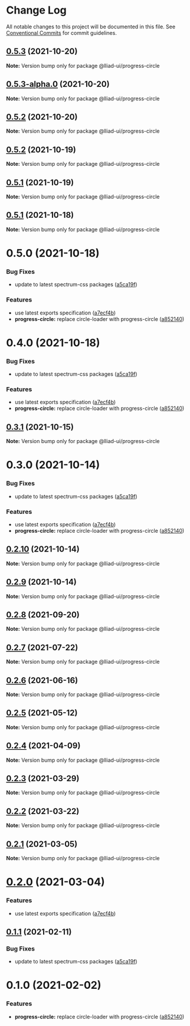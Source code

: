 # Change Log

All notable changes to this project will be documented in this file.
See [Conventional Commits](https://conventionalcommits.org) for commit guidelines.

## [0.5.3](https://github.com/gaoding-inc/Iliad-ui/compare/@lliad-ui/progress-circle@0.5.2...@lliad-ui/progress-circle@0.5.3) (2021-10-20)

**Note:** Version bump only for package @lliad-ui/progress-circle





## [0.5.3-alpha.0](https://github.com/gaoding-inc/Iliad-ui/compare/@lliad-ui/progress-circle@0.5.2...@lliad-ui/progress-circle@0.5.3-alpha.0) (2021-10-20)

**Note:** Version bump only for package @lliad-ui/progress-circle





## [0.5.2](https://github.com/gaoding-inc/Iliad-ui/compare/@lliad-ui/progress-circle@0.5.1...@lliad-ui/progress-circle@0.5.2) (2021-10-20)

**Note:** Version bump only for package @lliad-ui/progress-circle





## [0.5.2](https://github.com/gaoding-inc/Iliad-ui/compare/@lliad-ui/progress-circle@0.5.1...@lliad-ui/progress-circle@0.5.2) (2021-10-19)

**Note:** Version bump only for package @lliad-ui/progress-circle





## [0.5.1](https://github.com/gaoding-inc/Iliad-ui/compare/@lliad-ui/progress-circle@0.5.0...@lliad-ui/progress-circle@0.5.1) (2021-10-19)

**Note:** Version bump only for package @lliad-ui/progress-circle





## [0.5.1](https://github.com/gaoding-inc/Iliad-ui/compare/@lliad-ui/progress-circle@0.5.0...@lliad-ui/progress-circle@0.5.1) (2021-10-18)

**Note:** Version bump only for package @lliad-ui/progress-circle





# 0.5.0 (2021-10-18)


### Bug Fixes

* update to latest spectrum-css packages ([a5ca19f](https://github.com/gaoding-inc/Iliad-ui/commit/a5ca19f67d5b3f0951667c4441d4d977bf1e0937))


### Features

* use latest exports specification ([a7ecf4b](https://github.com/gaoding-inc/Iliad-ui/commit/a7ecf4b6da7996f36a8a89f62cc2384709497008))
* **progress-circle:** replace circle-loader with progress-circle ([a852140](https://github.com/gaoding-inc/Iliad-ui/commit/a852140797f978078d71aceac58f61f744e5a651))





# 0.4.0 (2021-10-18)


### Bug Fixes

* update to latest spectrum-css packages ([a5ca19f](https://github.com/gaoding-inc/Iliad-ui/commit/a5ca19f67d5b3f0951667c4441d4d977bf1e0937))


### Features

* use latest exports specification ([a7ecf4b](https://github.com/gaoding-inc/Iliad-ui/commit/a7ecf4b6da7996f36a8a89f62cc2384709497008))
* **progress-circle:** replace circle-loader with progress-circle ([a852140](https://github.com/gaoding-inc/Iliad-ui/commit/a852140797f978078d71aceac58f61f744e5a651))





## [0.3.1](https://github.com/adobe/spectrum-web-components/compare/@lliad-ui/progress-circle@0.3.0...@lliad-ui/progress-circle@0.3.1) (2021-10-15)

**Note:** Version bump only for package @lliad-ui/progress-circle

# 0.3.0 (2021-10-14)

### Bug Fixes

-   update to latest spectrum-css packages ([a5ca19f](https://github.com/adobe/spectrum-web-components/commit/a5ca19f67d5b3f0951667c4441d4d977bf1e0937))

### Features

-   use latest exports specification ([a7ecf4b](https://github.com/adobe/spectrum-web-components/commit/a7ecf4b6da7996f36a8a89f62cc2384709497008))
-   **progress-circle:** replace circle-loader with progress-circle ([a852140](https://github.com/adobe/spectrum-web-components/commit/a852140797f978078d71aceac58f61f744e5a651))

## [0.2.10](https://github.com/adobe/spectrum-web-components/compare/@lliad-ui/progress-circle@0.2.8...@lliad-ui/progress-circle@0.2.10) (2021-10-14)

**Note:** Version bump only for package @lliad-ui/progress-circle

## [0.2.9](https://github.com/adobe/spectrum-web-components/compare/@lliad-ui/progress-circle@0.2.8...@lliad-ui/progress-circle@0.2.9) (2021-10-14)

**Note:** Version bump only for package @lliad-ui/progress-circle

## [0.2.8](https://github.com/adobe/spectrum-web-components/compare/@lliad-ui/progress-circle@0.2.7...@lliad-ui/progress-circle@0.2.8) (2021-09-20)

**Note:** Version bump only for package @lliad-ui/progress-circle

## [0.2.7](https://github.com/adobe/spectrum-web-components/compare/@lliad-ui/progress-circle@0.2.6...@lliad-ui/progress-circle@0.2.7) (2021-07-22)

**Note:** Version bump only for package @lliad-ui/progress-circle

## [0.2.6](https://github.com/adobe/spectrum-web-components/compare/@lliad-ui/progress-circle@0.2.5...@lliad-ui/progress-circle@0.2.6) (2021-06-16)

**Note:** Version bump only for package @lliad-ui/progress-circle

## [0.2.5](https://github.com/adobe/spectrum-web-components/compare/@lliad-ui/progress-circle@0.2.4...@lliad-ui/progress-circle@0.2.5) (2021-05-12)

**Note:** Version bump only for package @lliad-ui/progress-circle

## [0.2.4](https://github.com/adobe/spectrum-web-components/compare/@lliad-ui/progress-circle@0.2.3...@lliad-ui/progress-circle@0.2.4) (2021-04-09)

**Note:** Version bump only for package @lliad-ui/progress-circle

## [0.2.3](https://github.com/adobe/spectrum-web-components/compare/@lliad-ui/progress-circle@0.2.2...@lliad-ui/progress-circle@0.2.3) (2021-03-29)

**Note:** Version bump only for package @lliad-ui/progress-circle

## [0.2.2](https://github.com/adobe/spectrum-web-components/compare/@lliad-ui/progress-circle@0.2.1...@lliad-ui/progress-circle@0.2.2) (2021-03-22)

**Note:** Version bump only for package @lliad-ui/progress-circle

## [0.2.1](https://github.com/adobe/spectrum-web-components/compare/@lliad-ui/progress-circle@0.2.0...@lliad-ui/progress-circle@0.2.1) (2021-03-05)

**Note:** Version bump only for package @lliad-ui/progress-circle

# [0.2.0](https://github.com/adobe/spectrum-web-components/compare/@lliad-ui/progress-circle@0.1.1...@lliad-ui/progress-circle@0.2.0) (2021-03-04)

### Features

-   use latest exports specification ([a7ecf4b](https://github.com/adobe/spectrum-web-components/commit/a7ecf4b6da7996f36a8a89f62cc2384709497008))

## [0.1.1](https://github.com/adobe/spectrum-web-components/compare/@lliad-ui/progress-circle@0.1.0...@lliad-ui/progress-circle@0.1.1) (2021-02-11)

### Bug Fixes

-   update to latest spectrum-css packages ([a5ca19f](https://github.com/adobe/spectrum-web-components/commit/a5ca19f67d5b3f0951667c4441d4d977bf1e0937))

# 0.1.0 (2021-02-02)

### Features

-   **progress-circle:** replace circle-loader with progress-circle ([a852140](https://github.com/adobe/spectrum-web-components/commit/a852140797f978078d71aceac58f61f744e5a651))
